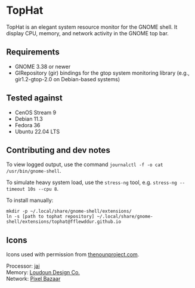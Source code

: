# TopHat
TopHat is an elegant system resource monitor for the GNOME shell. It display CPU, memory, and network activity in the GNOME top bar.

## Requirements

- GNOME 3.38 or newer
- GIRepository (gir) bindings for the gtop system monitoring library (e.g., gir1.2-gtop-2.0 on Debian-based systems)

## Tested against

- CenOS Stream 9
- Debian 11.3
- Fedora 36
- Ubuntu 22.04 LTS

## Contributing and dev notes

To view logged output, use the command `journalctl -f -o cat /usr/bin/gnome-shell`.

To simulate heavy system load, use the `stress-ng` tool, e.g. `stress-ng --timeout 10s --cpu 8`.

To install manually:
    
    mkdir -p ~/.local/share/gnome-shell/extensions/
    ln -s [path to tophat repository] ~/.local/share/gnome-shell/extensions/tophat@fflewddur.github.io

## Icons

Icons used with permission from [thenounproject.com](https://thenounproject.com).

Processor: [jai](https://thenounproject.com/jairam.182/)  
Memory: [Loudoun Design Co.](https://thenounproject.com/LoudounDesignCo/)  
Network: [Pixel Bazaar](https://thenounproject.com/pixelbazaar/)  
